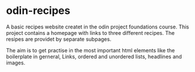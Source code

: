 # odin-recipes
A basic recipes website createt in the odin project foundations course. 
This project contains a homepage with links to three different recipes. The resipes are providet by separate subpages. 

The aim is to get practise in the most important html elements like the boilerplate in gerneral, Links, ordered and unordered lists, headlines and images. 

